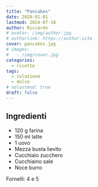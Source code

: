 ```yaml
---
title: "Pancakes"
date: 2020-01-01
lastmod: 2024-07-18
author: Riccardo
# avatar: /img/author.jpg
# authorlink: https://author.site
cover: pancakes.jpg
# images:
#   - /img/cover.jpg
categories:
  - ricette
tags:
  - colazione
  - dolce
# nolastmod: true
draft: false
---
```


## Ingredienti
- 120 g farina
- 150 ml latte
- 1 uovo
- Mezza busta lievito
- Cucchiaio zucchero
- Cucchiaino sale
- Noce burro

Fornelli: 4 e 5